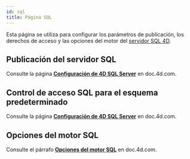 ```yaml
---
id: sql
title: Página SQL
---
```


Esta página se utiliza para configurar los parámetros de publicación, los derechos de acceso y las opciones del motor del [servidor SQL 4D](https://doc.4d.com/4Dv20/4D/20/Using-SQL-in-4D.200-6342004.en.html).

## Publicación del servidor SQL

Consulte la página [**Configuración de 4D SQL Server**](https://doc.4d.com/4Dv20/4D/20/Configuration-of-4D-SQL-Server.300-6342093.en.html) en doc.4d.com.

## Control de acceso SQL para el esquema predeterminado

Consulte la página [**Configuración de 4D SQL Server**](https://doc.4d.com/4Dv20/4D/20/Configuration-of-4D-SQL-Server.300-6342093.en.html#311590) en doc.4d.com.

## Opciones del motor SQL

Consulte el párrafo [**Opciones del motor SQL**](https://doc.4d.com/4Dv20/4D/20/4D-SQL-engine-implementation.300-6342089.en.html) en doc.4d.com.